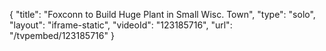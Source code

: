 {
    "title": "Foxconn to Build Huge Plant in Small Wisc. Town",
    "type": "solo",
    "layout": "iframe-static",
    "videoId": "123185716",
    "url": "\/tvpembed\/123185716"
}